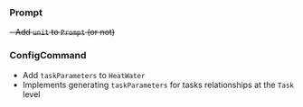 ### Prompt

~~- Add `unit` to `Prompt` (or not)~~

### ConfigCommand

- Add `taskParameters` to `HeatWater`
- Implements generating `taskParameters` for tasks relationships at the `Task` level

